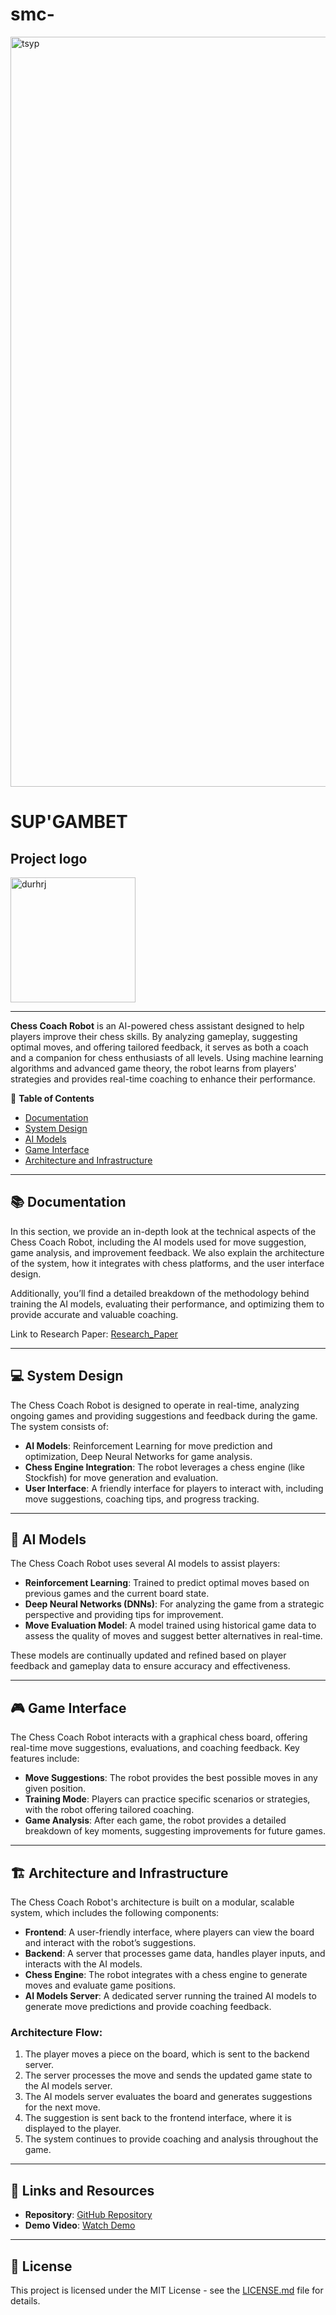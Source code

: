 # smc-
<img width="1200" alt="tsyp" src="https://github.com/user-attachments/assets/6a8f199e-bfc6-4fcb-8b61-b378b0fd2d62">

# SUP'GAMBET

## Project logo

<div align: center;>
  <img src="https://github.com/user-attachments/assets/6b810edc-efb4-4664-b224-b7e29f5717b1" alt="durhrj" style="width: 200px; height: auto;">
</div>


---

**Chess Coach Robot** is an AI-powered chess assistant designed to help players improve their chess skills. By analyzing gameplay, suggesting optimal moves, and offering tailored feedback, it serves as both a coach and a companion for chess enthusiasts of all levels. Using machine learning algorithms and advanced game theory, the robot learns from players' strategies and provides real-time coaching to enhance their performance.

📝 **Table of Contents**
- [Documentation](#documentation)
- [System Design](#system-design)
- [AI Models](#ai-models)
- [Game Interface](#game-interface)
- [Architecture and Infrastructure](#architecture-and-infrastructure)

---

## 📚 Documentation

In this section, we provide an in-depth look at the technical aspects of the Chess Coach Robot, including the AI models used for move suggestion, game analysis, and improvement feedback. We also explain the architecture of the system, how it integrates with chess platforms, and the user interface design. 

Additionally, you’ll find a detailed breakdown of the methodology behind training the AI models, evaluating their performance, and optimizing them to provide accurate and valuable coaching. 

Link to Research Paper: [Research_Paper](link_to_research_paper)

---

## 💻 System Design

The Chess Coach Robot is designed to operate in real-time, analyzing ongoing games and providing suggestions and feedback during the game. The system consists of:
- **AI Models**: Reinforcement Learning for move prediction and optimization, Deep Neural Networks for game analysis.
- **Chess Engine Integration**: The robot leverages a chess engine (like Stockfish) for move generation and evaluation.
- **User Interface**: A friendly interface for players to interact with, including move suggestions, coaching tips, and progress tracking.

---

## 🤖 AI Models

The Chess Coach Robot uses several AI models to assist players:
- **Reinforcement Learning**: Trained to predict optimal moves based on previous games and the current board state.
- **Deep Neural Networks (DNNs)**: For analyzing the game from a strategic perspective and providing tips for improvement.
- **Move Evaluation Model**: A model trained using historical game data to assess the quality of moves and suggest better alternatives in real-time.

These models are continually updated and refined based on player feedback and gameplay data to ensure accuracy and effectiveness.

---

## 🎮 Game Interface

The Chess Coach Robot interacts with a graphical chess board, offering real-time move suggestions, evaluations, and coaching feedback. Key features include:
- **Move Suggestions**: The robot provides the best possible moves in any given position.
- **Training Mode**: Players can practice specific scenarios or strategies, with the robot offering tailored coaching.
- **Game Analysis**: After each game, the robot provides a detailed breakdown of key moments, suggesting improvements for future games.

---

## 🏗️ Architecture and Infrastructure

The Chess Coach Robot's architecture is built on a modular, scalable system, which includes the following components:

- **Frontend**: A user-friendly interface, where players can view the board and interact with the robot’s suggestions.
- **Backend**: A server that processes game data, handles player inputs, and interacts with the AI models.
- **Chess Engine**: The robot integrates with a chess engine to generate moves and evaluate game positions.
- **AI Models Server**: A dedicated server running the trained AI models to generate move predictions and provide coaching feedback.

### Architecture Flow:
1. The player moves a piece on the board, which is sent to the backend server.
2. The server processes the move and sends the updated game state to the AI models server.
3. The AI models server evaluates the board and generates suggestions for the next move.
4. The suggestion is sent back to the frontend interface, where it is displayed to the player.
5. The system continues to provide coaching and analysis throughout the game.

---

## 🔗 Links and Resources

- **Repository**: [GitHub Repository](link_to_repository)
- **Demo Video**: [Watch Demo](link_to_video)

---

## 📄 License

This project is licensed under the MIT License - see the [LICENSE.md](LICENSE.md) file for details.
